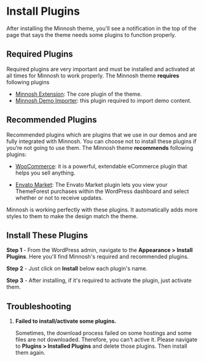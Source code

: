# Install Plugins

After installing the Minnosh theme, you'll see a notification in the top of the page that says the theme needs some plugins to function properly.

## Required Plugins

Required plugins are very important and must be installed and activated at all times for Minnosh to work properly. The Minnosh theme **requires** following plugins

- [Minnosh Extension](http://thespan.ml/wordpress-themes/minnosh/): The core plugin of the theme.
- [Minnosh Demo Importer](http://thespan.ml/wordpress-themes/minnosh/): this plugin required to import demo content.

## Recommended Plugins

Recommended plugins which are plugins that we use in our demos and are fully integrated with Minnosh. You can choose not to install these plugins if you’re not going to use them. The Minnosh theme **recommends** following plugins:

- [WooCommerce](https://wordpress.org/plugins/woocommerce/): it is a powerful, extendable eCommerce plugin that helps you sell anything.

- [Envato Market](https://envato.github.io/wp-envato-market/): The Envato Market plugin lets you view your ThemeForest purchases within the WordPress dashboard and select whether or not to receive updates.

Minnosh is working perfectly with these plugins. It automatically adds more styles to them to make the design match the theme.

## Install These Plugins

**Step 1** - From the WordPress admin, navigate to the **Appearance > Install Plugins**. Here you'll find Minnosh's required and recommended plugins.

**Step 2** - Just click on **Install** below each plugin's name.

**Step 3** - After installing, if it's required to activate the plugin, just activate them.


## Troubleshooting

1. **Failed to install/activate some plugins.**

	Sometimes, the download process failed on some hostings and some files are not downloaded. Therefore, you can't active it. Please navigate to **Plugins > Installed Plugins** and delete those plugins. Then install them again.
